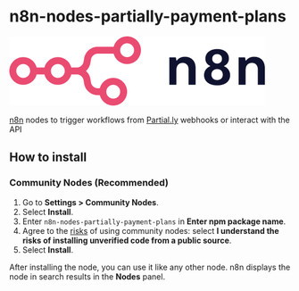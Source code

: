 # n8n-nodes-partially-payment-plans

![n8n.io - Workflow Automation](https://raw.githubusercontent.com/n8n-io/n8n/master/assets/n8n-logo.png)

[n8n](https://www.n8n.io) nodes to trigger workflows from [Partial.ly](https://partial.ly) webhooks or interact with the API

## How to install

### Community Nodes (Recommended)

1. Go to **Settings > Community Nodes**.
2. Select **Install**.
3. Enter `n8n-nodes-partially-payment-plans` in **Enter npm package name**.
4. Agree to the [risks](https://docs.n8n.io/integrations/community-nodes/risks/) of using community nodes: select **I understand the risks of installing unverified code from a public source**.
5. Select **Install**.

After installing the node, you can use it like any other node. n8n displays the node in search results in the **Nodes** panel.